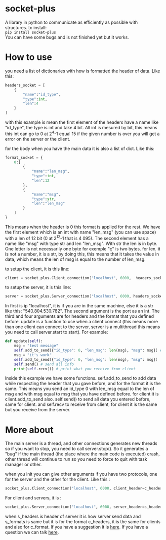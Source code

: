 
# socket-plus

A library in python to communicate as efficiently as possible with structures.
to install:  
`pip install socket-plus`  
You can have some bugs and is not finished yet but it works.

# How to use

you need a list of dictionaries with how is formatted the header of data. Like this:  

```py
headers_socket = [
    {
        "name":"id_type",
        "type":int,
        "len":4
    }
]
```  

with this example is mean the first element of the headers have a name like "id_type", the type is int and take 4 bit.
All int is mesured by bit, this means this int can go to 0 at 2<sup>4</sup>-1 equal 15 if the given number is over you will get a error on the server or the client.

for the body when you have the main data it is also a list of dict. Like this:  

```py
format_socket = {
    0:[
        {
            "name":"len_msg",
            "type":int,
            "len":12
        },
        {
            "name":"msg",
            "type":str,
            "len":"len_msg"
        }
    ]
}
```

This means when the header is 0 this format is applied for the rest.
We have the first element which is an int with name "len_msg" (you can use space) with a len of 12 bit (0 at 2<sup>12</sup>-1 that is 4 095). The second element has a name like "msg" with type str and len "len_msg". With str the len is in byte. One letter is not necessarily one byte for exemple "ç" is two bytes. for len, it is not a number, it is a str, by doing this, this means that it takes the value in data, which means the len of msg is equal to the number of len_msg.  

to setup the client, it is this line:

```py
client = socket_plus.Client_connection("localhost", 6000,  headers_socket, format_socket)
```

to setup the server, it is this line:

```py
server = socket_plus.Server_connection("localhost", 6000, headers_socket, format_socket, update=update)
```

In first is ip "localhost", it is if you are in the same machine, else it is a str like this: "540.804.530.782". The second argument is the port as an int. The third and four arguments are for headers and the format that you defined before. update is a function to use when a client connect (this means more than one client can connect to the server, server is a multithread this means you need to call server.start to start). For example:

```py
def update(self):
    msg = "test message"
    self.add_to_send({"id_type": 0, "len_msg": len(msg), "msg": msg}) # add to send more details after
    msg = "it's work"
    self.add_to_send({"id_type": 0, "len_msg": len(msg), "msg": msg})
    self.send() # send all info
    print(self.recv()) # print what you receive from client
```

Inside this example we have some functions. self.add_to_send to add data while respecting the header that you gave before, and for the format it is the same. This means you send an id_type 0 with len_msg equal to the len of msg and with msg equal to msg that you have defined before. for client it is client.add_to_send also. self.send() to send all data you entered before, same for client. and self.recv to receive from client, for client it is the same but you receive from the server.

# More about

The main server is a thread, and other connections generates new threads so if you want to stop, you need to call server.stop(). So it generates a "bug" if the main thread (the place where the main code is executed) crash, other thread will continue to run so you need to force to quit with task manager or other.

when you init you can give other arguments if you have two protocols, one for the server and the other for the client. Like this :

```py
socket_plus.Client_connection("localhost", 6000, client_header=c_headers, client_format=c_formats, server_header=s_headers, server_format= s_format)
```

For client and servers, it is :

```py
socket_plus.Server_connection("localhost", 6000, server_header=s_headers, server_format=s_formats, client_header=c_headers, client_format=c_format, update=update)
```

when s_headers is header of server it is how server send data and s_formats is same but it is for the format c_headers, it is the same for clients and also for c_format. If you have a suggestion it is [here](https://github.com/coco875/socket-plus/issues). If you have a question we can talk [here](https://github.com/coco875/socket-plus/discussions/categories/q-a).
